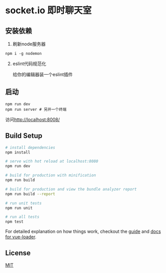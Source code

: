 # socket.io 即时聊天室

## 安装依赖

1. 刷新node服务器

```
npm i -g nodemon
```

2. eslint代码规范化

    给你的编辑器装一个eslint插件

## 启动

```
npm run dev
npm run server # 另开一个终端
```

访问[http://localhost:8008/](http://localhost:8080/)

## Build Setup

``` bash
# install dependencies
npm install

# serve with hot reload at localhost:8080
npm run dev

# build for production with minification
npm run build

# build for production and view the bundle analyzer report
npm run build --report

# run unit tests
npm run unit

# run all tests
npm test
```

For detailed explanation on how things work, checkout the [guide](http://vuejs-templates.github.io/webpack/) and [docs for vue-loader](http://vuejs.github.io/vue-loader).


## License

[MIT](./LICENSE)
